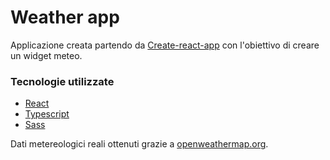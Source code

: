 # **Weather app**
Applicazione creata partendo da [Create-react-app](https://create-react-app.dev/docs/getting-started/) con
l'obiettivo di creare un widget meteo.
 
### Tecnologie utilizzate
 - [React](https://it.reactjs.org/)
 - [Typescript](https://www.typescriptlang.org/play/)
 - [Sass](https://sass-lang.com/)
 
Dati metereologici reali ottenuti grazie a [openweathermap.org](https://openweathermap.org/api).
